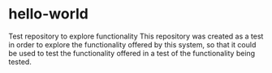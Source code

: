 # hello-world
Test repository to explore functionality
This repository was created as a test in order to explore the functionality offered by this system, so that it could be used to test the functionality offered in a test of the functionality being tested.
